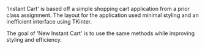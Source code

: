 'Instant Cart' is based off a simple shopping cart application from a prior class assignment. The layout for the application used minimal styling and an inefficient interface using TKinter. 

The goal of 'New Instant Cart' is to use the same methods while improving styling and efficiency.
